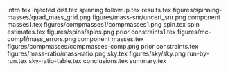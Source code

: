 intro.tex
injected dist.tex
spinning followup.tex
results.tex
figures/spinning-masses/quad_mass_grid.png
figures/mass-snr/uncert_snr.png
component masses1.tex
figures/compmasses1/compmasses1.png
spin.tex
spin estimates.tex
figures/spins/spins.png
prior constraints1.tex
figures/mc-comp1/mass_errors.png
component masses.tex
figures/compmasses/compmasses-comp.png
prior constraints.tex
figures/mass-ratio/mass-ratio.png
sky.tex
figures/sky/sky.png
run-by-run.tex
sky-ratio-table.tex
conclusions.tex
summary.tex
